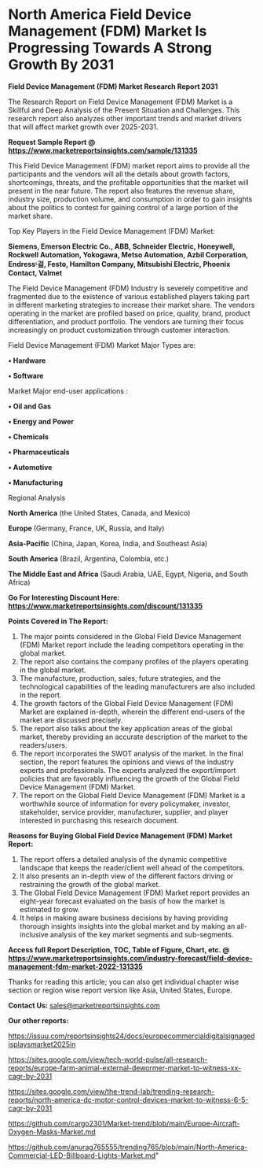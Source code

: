 # North America Field Device Management (FDM) Market Is Progressing Towards A Strong Growth By 2031

<strong>Field Device Management (FDM) Market Research Report 2031</strong>

The Research Report on Field Device Management (FDM) Market is a Skillful and Deep Analysis of the Present Situation and Challenges. This research report also analyzes other important trends and market drivers that will affect market growth over 2025-2031.

<strong>Request Sample Report @ <a href=https://www.marketreportsinsights.com/sample/131335>https://www.marketreportsinsights.com/sample/131335</a></strong>

This Field Device Management (FDM) market report aims to provide all the participants and the vendors will all the details about growth factors, shortcomings, threats, and the profitable opportunities that the market will present in the near future. The report also features the revenue share, industry size, production volume, and consumption in order to gain insights about the politics to contest for gaining control of a large portion of the market share.

Top Key Players in the Field Device Management (FDM) Market:

<strong>Siemens, Emerson Electric Co., ABB, Schneider Electric, Honeywell, Rockwell Automation, Yokogawa, Metso Automation, Azbil Corporation, Endressᶫ걺, Festo, Hamilton Company, Mitsubishi Electric, Phoenix Contact, Valmet</strong>

The Field Device Management (FDM) Industry is severely competitive and fragmented due to the existence of various established players taking part in different marketing strategies to increase their market share. The vendors operating in the market are profiled based on price, quality, brand, product differentiation, and product portfolio. The vendors are turning their focus increasingly on product customization through customer interaction.

Field Device Management (FDM) Market Major Types are:

<strong>• Hardware

• Software</strong>

Market Major end-user applications :

<strong>• Oil and Gas

• Energy and Power

• Chemicals

• Pharmaceuticals

• Automotive

• Manufacturing</strong>

Regional Analysis

</u><strong><b>North America</b></strong> (the United States, Canada, and Mexico)

<strong><b>Europe </b></strong>(Germany, France, UK, Russia, and Italy)

<strong><b>Asia-Pacific</b></strong> (China, Japan, Korea, India, and Southeast Asia)

<strong><b>South America</b></strong> (Brazil, Argentina, Colombia, etc.)

<strong><b>The Middle East and Africa</b></strong> (Saudi Arabia, UAE, Egypt, Nigeria, and South Africa)

<strong>Go For Interesting Discount Here: <a href=https://www.marketreportsinsights.com/discount/131335>https://www.marketreportsinsights.com/discount/131335</a></strong>

<strong>Points Covered in The Report:</strong>
<ol>
  <li>The major points considered in the Global Field Device Management (FDM) Market report include the leading competitors operating in the global market.</li>
  <li>The report also contains the company profiles of the players operating in the global market.</li>
  <li>The manufacture, production, sales, future strategies, and the technological capabilities of the leading manufacturers are also included in the report.</li>
  <li>The growth factors of the Global Field Device Management (FDM) Market are explained in-depth, wherein the different end-users of the market are discussed precisely.</li>
  <li>The report also talks about the key application areas of the global market, thereby providing an accurate description of the market to the readers/users.</li>
  <li>The report incorporates the SWOT analysis of the market. In the final section, the report features the opinions and views of the industry experts and professionals. The experts analyzed the export/import policies that are favorably influencing the growth of the Global Field Device Management (FDM) Market.</li>
  <li>The report on the Global Field Device Management (FDM) Market is a worthwhile source of information for every policymaker, investor, stakeholder, service provider, manufacturer, supplier, and player interested in purchasing this research document.</li>
</ol>
<strong>Reasons for Buying Global Field Device Management (FDM) Market Report:</strong>

<ol>
  <li>The report offers a detailed analysis of the dynamic competitive landscape that keeps the reader/client well ahead of the competitors.</li>
  <li>It also presents an in-depth view of the different factors driving or restraining the growth of the global market.</li>
  <li>The Global Field Device Management (FDM) Market report provides an eight-year forecast evaluated on the basis of how the market is estimated to grow.</li>
  <li>It helps in making aware business decisions by having providing thorough insights insights into the global market and by making an all-inclusive analysis of the key market segments and sub-segments.</li>
</ol>
<strong>Access full Report Description, TOC, Table of Figure, Chart, etc. @ <a href=https://www.marketreportsinsights.com/industry-forecast/field-device-management-fdm-market-2022-131335>https://www.marketreportsinsights.com/industry-forecast/field-device-management-fdm-market-2022-131335</a></strong>


Thanks for reading this article; you can also get individual chapter wise section or region wise report version like Asia, United States, Europe.

<strong>Contact Us:</strong>
sales@marketreportsinsights.com

<strong>Our other reports:</strong>

<a href=https://issuu.com/reportsinsights24/docs/europecommercialdigitalsignagedisplaysmarket2025in>https://issuu.com/reportsinsights24/docs/europecommercialdigitalsignagedisplaysmarket2025in</a>

<a href=https://sites.google.com/view/tech-world-pulse/all-research-reports/europe-farm-animal-external-dewormer-market-to-witness-xx-cagr-by-2031>https://sites.google.com/view/tech-world-pulse/all-research-reports/europe-farm-animal-external-dewormer-market-to-witness-xx-cagr-by-2031</a>

<a href=https://sites.google.com/view/the-trend-lab/trending-research-reports/north-america-dc-motor-control-devices-market-to-witness-6-5-cagr-by-2031>https://sites.google.com/view/the-trend-lab/trending-research-reports/north-america-dc-motor-control-devices-market-to-witness-6-5-cagr-by-2031</a>

<a href=https://github.com/cargo2301/Market-trend/blob/main/Europe-Aircraft-Oxygen-Masks-Market.md>https://github.com/cargo2301/Market-trend/blob/main/Europe-Aircraft-Oxygen-Masks-Market.md</a>

<a href=https://github.com/anurag765555/trending765/blob/main/North-America-Commercial-LED-Billboard-Lights-Market.md>https://github.com/anurag765555/trending765/blob/main/North-America-Commercial-LED-Billboard-Lights-Market.md</a>"
